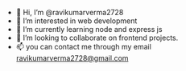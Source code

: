 - 👋 Hi, I’m @ravikumarverma2728
- 👀 I’m interested in web development
- 🌱 I’m currently learning node and express js 
- 💞️ I’m looking to collaborate on frontend projects.
- 📫 you can contact me through my email ravikumarverma2728@gmail.com

<!---
ravikumarverma2728/ravikumarverma2728 is a ✨ special ✨ repository because its `README.md` (this file) appears on your GitHub profile.
You can click the Preview link to take a look at your changes.
--->
